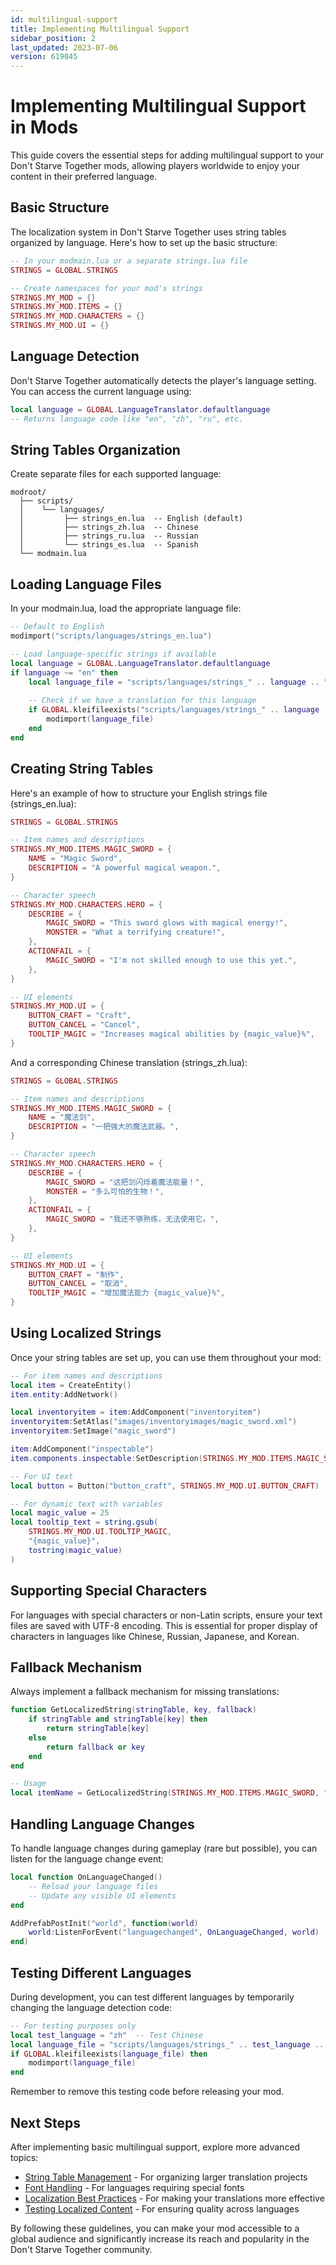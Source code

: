 ```yaml
---
id: multilingual-support
title: Implementing Multilingual Support
sidebar_position: 2
last_updated: 2023-07-06
version: 619045
---
```


# Implementing Multilingual Support in Mods

This guide covers the essential steps for adding multilingual support to your Don't Starve Together mods, allowing players worldwide to enjoy your content in their preferred language.

## Basic Structure

The localization system in Don't Starve Together uses string tables organized by language. Here's how to set up the basic structure:

```lua
-- In your modmain.lua or a separate strings.lua file
STRINGS = GLOBAL.STRINGS

-- Create namespaces for your mod's strings
STRINGS.MY_MOD = {}
STRINGS.MY_MOD.ITEMS = {}
STRINGS.MY_MOD.CHARACTERS = {}
STRINGS.MY_MOD.UI = {}
```

## Language Detection

Don't Starve Together automatically detects the player's language setting. You can access the current language using:

```lua
local language = GLOBAL.LanguageTranslator.defaultlanguage
-- Returns language code like "en", "zh", "ru", etc.
```

## String Tables Organization

Create separate files for each supported language:

```
modroot/
  ├── scripts/
  │    └── languages/
  │         ├── strings_en.lua  -- English (default)
  │         ├── strings_zh.lua  -- Chinese
  │         ├── strings_ru.lua  -- Russian
  │         └── strings_es.lua  -- Spanish
  └── modmain.lua
```

## Loading Language Files

In your modmain.lua, load the appropriate language file:

```lua
-- Default to English
modimport("scripts/languages/strings_en.lua")

-- Load language-specific strings if available
local language = GLOBAL.LanguageTranslator.defaultlanguage
if language ~= "en" then
    local language_file = "scripts/languages/strings_" .. language .. ".lua"
    
    -- Check if we have a translation for this language
    if GLOBAL.kleifileexists("scripts/languages/strings_" .. language .. ".lua") then
        modimport(language_file)
    end
end
```

## Creating String Tables

Here's an example of how to structure your English strings file (strings_en.lua):

```lua
STRINGS = GLOBAL.STRINGS

-- Item names and descriptions
STRINGS.MY_MOD.ITEMS.MAGIC_SWORD = {
    NAME = "Magic Sword",
    DESCRIPTION = "A powerful magical weapon.",
}

-- Character speech
STRINGS.MY_MOD.CHARACTERS.HERO = {
    DESCRIBE = {
        MAGIC_SWORD = "This sword glows with magical energy!",
        MONSTER = "What a terrifying creature!",
    },
    ACTIONFAIL = {
        MAGIC_SWORD = "I'm not skilled enough to use this yet.",
    },
}

-- UI elements
STRINGS.MY_MOD.UI = {
    BUTTON_CRAFT = "Craft",
    BUTTON_CANCEL = "Cancel",
    TOOLTIP_MAGIC = "Increases magical abilities by {magic_value}%",
}
```

And a corresponding Chinese translation (strings_zh.lua):

```lua
STRINGS = GLOBAL.STRINGS

-- Item names and descriptions
STRINGS.MY_MOD.ITEMS.MAGIC_SWORD = {
    NAME = "魔法剑",
    DESCRIPTION = "一把强大的魔法武器。",
}

-- Character speech
STRINGS.MY_MOD.CHARACTERS.HERO = {
    DESCRIBE = {
        MAGIC_SWORD = "这把剑闪烁着魔法能量！",
        MONSTER = "多么可怕的生物！",
    },
    ACTIONFAIL = {
        MAGIC_SWORD = "我还不够熟练，无法使用它。",
    },
}

-- UI elements
STRINGS.MY_MOD.UI = {
    BUTTON_CRAFT = "制作",
    BUTTON_CANCEL = "取消",
    TOOLTIP_MAGIC = "增加魔法能力 {magic_value}%",
}
```

## Using Localized Strings

Once your string tables are set up, you can use them throughout your mod:

```lua
-- For item names and descriptions
local item = CreateEntity()
item.entity:AddNetwork()

local inventoryitem = item:AddComponent("inventoryitem")
inventoryitem:SetAtlas("images/inventoryimages/magic_sword.xml")
inventoryitem:SetImage("magic_sword")

item:AddComponent("inspectable")
item.components.inspectable:SetDescription(STRINGS.MY_MOD.ITEMS.MAGIC_SWORD.DESCRIPTION)

-- For UI text
local button = Button("button_craft", STRINGS.MY_MOD.UI.BUTTON_CRAFT)

-- For dynamic text with variables
local magic_value = 25
local tooltip_text = string.gsub(
    STRINGS.MY_MOD.UI.TOOLTIP_MAGIC,
    "{magic_value}",
    tostring(magic_value)
)
```

## Supporting Special Characters

For languages with special characters or non-Latin scripts, ensure your text files are saved with UTF-8 encoding. This is essential for proper display of characters in languages like Chinese, Russian, Japanese, and Korean.

## Fallback Mechanism

Always implement a fallback mechanism for missing translations:

```lua
function GetLocalizedString(stringTable, key, fallback)
    if stringTable and stringTable[key] then
        return stringTable[key]
    else
        return fallback or key
    end
end

-- Usage
local itemName = GetLocalizedString(STRINGS.MY_MOD.ITEMS.MAGIC_SWORD, "NAME", "Magic Sword")
```

## Handling Language Changes

To handle language changes during gameplay (rare but possible), you can listen for the language change event:

```lua
local function OnLanguageChanged()
    -- Reload your language files
    -- Update any visible UI elements
end

AddPrefabPostInit("world", function(world)
    world:ListenForEvent("languagechanged", OnLanguageChanged, world)
end)
```

## Testing Different Languages

During development, you can test different languages by temporarily changing the language detection code:

```lua
-- For testing purposes only
local test_language = "zh"  -- Test Chinese
local language_file = "scripts/languages/strings_" .. test_language .. ".lua"
if GLOBAL.kleifileexists(language_file) then
    modimport(language_file)
end
```

Remember to remove this testing code before releasing your mod.

## Next Steps

After implementing basic multilingual support, explore more advanced topics:

- [String Table Management](string-tables.md) - For organizing larger translation projects
- [Font Handling](font-handling.md) - For languages requiring special fonts
- [Localization Best Practices](best-practices.md) - For making your translations more effective
- [Testing Localized Content](testing-localization.md) - For ensuring quality across languages

By following these guidelines, you can make your mod accessible to a global audience and significantly increase its reach and popularity in the Don't Starve Together community. 
